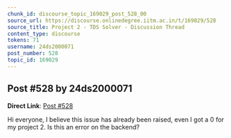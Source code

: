 ```yaml
---
chunk_id: discourse_topic_169029_post_528_00
source_url: https://discourse.onlinedegree.iitm.ac.in/t/169029/528
source_title: Project 2 - TDS Solver - Discussion Thread
content_type: discourse
tokens: 71
username: 24ds2000071
post_number: 528
topic_id: 169029
---
```


## Post #528 by 24ds2000071

**Direct Link**: [Post #528](https://discourse.onlinedegree.iitm.ac.in/t/169029/528)

Hi everyone, I believe this issue has already been raised, even I got a 0 for my project 2. Is this an error on the backend?
